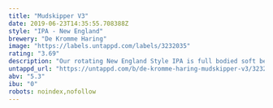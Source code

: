 ```yaml
---
title: "Mudskipper V3"
date: 2019-06-23T14:35:55.708388Z
style: "IPA - New England"
brewery: "De Kromme Haring"
image: "https://labels.untappd.com/labels/3232035"
rating: "3.69"
description: "Our rotating New England Style IPA is full bodied soft beer focused on the fruity aromas of the hops, with a slight bitterness for extra drinkability. Every version showcases different hop combinations. For the third iteration we went for a combination of Azaca, El Dorado & Centennial hops."
untappd_url: "https://untappd.com/b/de-kromme-haring-mudskipper-v3/3232035"
abv: "5.3"
ibu: "0"
robots: noindex,nofollow
---
```

